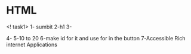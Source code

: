 # HTML
<!--from 35 to 37 -->
<! task1>
1- sumbit 
2-h1
3-<p>
4- <html lang="en">
5-10 to 20
6-make id for it and use for in the button 
7-Accessible Rich internet Applications
